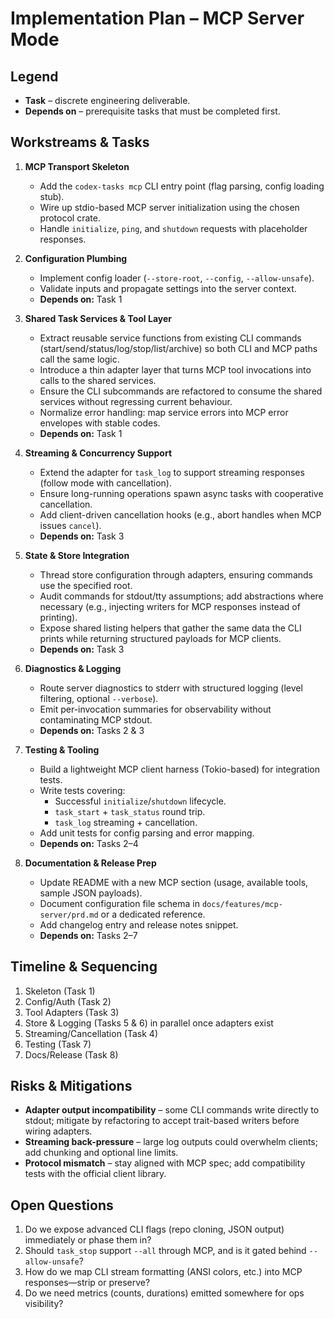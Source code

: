 # Implementation Plan – MCP Server Mode

## Legend
- **Task** – discrete engineering deliverable.
- **Depends on** – prerequisite tasks that must be completed first.

## Workstreams & Tasks

1. **MCP Transport Skeleton**
   - Add the `codex-tasks mcp` CLI entry point (flag parsing, config loading stub).
   - Wire up stdio-based MCP server initialization using the chosen protocol crate.
   - Handle `initialize`, `ping`, and `shutdown` requests with placeholder responses.

2. **Configuration Plumbing**
   - Implement config loader (`--store-root`, `--config`, `--allow-unsafe`).
   - Validate inputs and propagate settings into the server context.
   - **Depends on:** Task 1

3. **Shared Task Services & Tool Layer**
   - Extract reusable service functions from existing CLI commands (start/send/status/log/stop/list/archive) so both CLI and MCP paths call the same logic.
   - Introduce a thin adapter layer that turns MCP tool invocations into calls to the shared services.
   - Ensure the CLI subcommands are refactored to consume the shared services without regressing current behaviour.
   - Normalize error handling: map service errors into MCP error envelopes with stable codes.
   - **Depends on:** Task 1

4. **Streaming & Concurrency Support**
   - Extend the adapter for `task_log` to support streaming responses (follow mode with cancellation).
   - Ensure long-running operations spawn async tasks with cooperative cancellation.
   - Add client-driven cancellation hooks (e.g., abort handles when MCP issues `cancel`).
   - **Depends on:** Task 3

5. **State & Store Integration**
   - Thread store configuration through adapters, ensuring commands use the specified root.
   - Audit commands for stdout/tty assumptions; add abstractions where necessary (e.g., injecting writers for MCP responses instead of printing).
   - Expose shared listing helpers that gather the same data the CLI prints while returning structured payloads for MCP clients.
   - **Depends on:** Task 3

6. **Diagnostics & Logging**
   - Route server diagnostics to stderr with structured logging (level filtering, optional `--verbose`).
   - Emit per-invocation summaries for observability without contaminating MCP stdout.
   - **Depends on:** Tasks 2 & 3

7. **Testing & Tooling**
   - Build a lightweight MCP client harness (Tokio-based) for integration tests.
   - Write tests covering:
     - Successful `initialize`/`shutdown` lifecycle.
     - `task_start` + `task_status` round trip.
     - `task_log` streaming + cancellation.
   - Add unit tests for config parsing and error mapping.
   - **Depends on:** Tasks 2–4

8. **Documentation & Release Prep**
   - Update README with a new MCP section (usage, available tools, sample JSON payloads).
   - Document configuration file schema in `docs/features/mcp-server/prd.md` or a dedicated reference.
   - Add changelog entry and release notes snippet.
   - **Depends on:** Tasks 2–7

## Timeline & Sequencing
1. Skeleton (Task 1)
2. Config/Auth (Task 2)
3. Tool Adapters (Task 3)
4. Store & Logging (Tasks 5 & 6) in parallel once adapters exist
5. Streaming/Cancellation (Task 4)
6. Testing (Task 7)
7. Docs/Release (Task 8)

## Risks & Mitigations
- **Adapter output incompatibility** – some CLI commands write directly to stdout; mitigate by refactoring to accept trait-based writers before wiring adapters.
- **Streaming back-pressure** – large log outputs could overwhelm clients; add chunking and optional line limits.
- **Protocol mismatch** – stay aligned with MCP spec; add compatibility tests with the official client library.

## Open Questions
1. Do we expose advanced CLI flags (repo cloning, JSON output) immediately or phase them in?
2. Should `task_stop` support `--all` through MCP, and is it gated behind `--allow-unsafe`?
3. How do we map CLI stream formatting (ANSI colors, etc.) into MCP responses—strip or preserve?
4. Do we need metrics (counts, durations) emitted somewhere for ops visibility?
